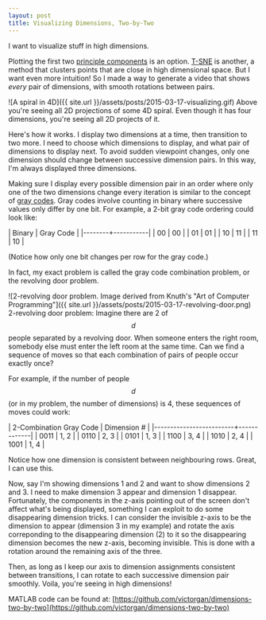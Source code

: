```yaml
---
layout: post
title: Visualizing Dimensions, Two-by-Two
---
```


I want to visualize stuff in high dimensions.

Plotting the first two [principle
components](https://www.google.ca/search?q=principal+component+analysis&tbm=isch) is an
option.  [T-SNE](https://www.google.ca/search?q=t-sne&tbm=isch) is another, a
method that clusters points that are close in high dimensional space. But I want
even more intuition! So I made a way to generate a video that shows *every*
pair of dimensions, with smooth rotations between pairs.

![A spiral in 4D]({{ site.url }}/assets/posts/2015-03-17-visualizing.gif)
Above you're seeing all 2D projections of some 4D spiral. Even though it has
four dimensions, you're seeing all 2D projects of it.

Here's how it works. I display two dimensions at a time, then transition to two
more.  I need to choose which dimensions to display, and what pair of dimensions
to display next. To avoid sudden viewpoint changes, only one dimension should
change between successive dimension pairs. In this way, I'm always displayed
three dimensions. 

Making sure I display every possible dimension pair in an order where only one
of the two dimensions change every iteration is similar to the concept of
[gray codes](http://en.wikipedia.org/wiki/Gray_code). Gray codes involve
counting in binary where successive values only differ by one bit.  For example,
a 2-bit gray code ordering could look like:

| Binary | Gray Code |
|--------+-----------|
| 00     | 00        |
| 01     | 01        |
| 10     | 11        |
| 11     | 10        |

(Notice how only one bit changes per row for the gray code.) 

In fact, my exact problem is called the gray code combination problem, or the
revolving door problem.

![2-revolving door problem. Image derived from Knuth's "Art of Computer Programming"]({{ site.url }}/assets/posts/2015-03-17-revolving-door.png)
2-revolving door problem: Imagine there are 2 of $$d$$ people separated by a
revolving door. When someone enters the right room, somebody else must enter the
left room at the same time. Can we find a sequence of moves so that each
combination of pairs of people occur exactly once?

For example, if the number of people $$d$$ (or in my problem, the number of
dimensions) is 4, these sequences of moves could work:

| 2-Combination Gray Code | Dimension # |
|-------------------------+-------------|
| 0011                    | 1, 2        |
| 0110                    | 2, 3        |
| 0101                    | 1, 3        |
| 1100                    | 3, 4        |
| 1010                    | 2, 4        |
| 1001                    | 1, 4        |

Notice how one dimension is consistent between neighbouring rows. Great, I can
use this.

Now, say I'm showing dimensions 1 and 2 and want to show dimensions 2 and 3. I
need to make dimension 3 appear and dimension 1 disappear. Fortunately, the
components in the z-axis pointing out of the screen don't affect what's being
displayed, something I can exploit to do some disappearing dimension tricks.  I
can consider the invisible z-axis to be the dimension to appear (dimension 3 in
my example) and rotate the axis correponding to the disappearing dimension (2)
to it so the disappearing dimension becomes the new z-axis, becoming invisible.
This is done with a rotation around the remaining axis of the three. 

Then, as long as I keep our axis to dimension assignments consistent between
transitions, I can rotate to each successive dimension pair smoothly. Voila,
you're seeing in high dimensions!

MATLAB code can be found at:
[https://github.com/victorgan/dimensions-two-by-two](https://github.com/victorgan/dimensions-two-by-two)

